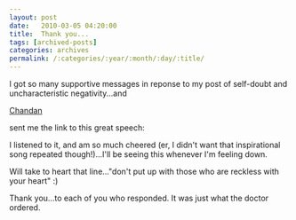 ```yaml
---
layout: post
date:	2010-03-05 04:20:00
title:  Thank you...
tags: [archived-posts]
categories: archives
permalink: /:categories/:year/:month/:day/:title/
---
```

I got so many supportive messages in reponse to my post of self-doubt and uncharacteristic negativity...and 

<a href="http://chandanv.blogspot.com/"> Chandan </a>

sent me the link to this great speech:


<lj-embed id="229"/>


I listened to it, and am so much cheered (er, I didn't want that inspirational song repeated though!)...I'll be seeing this whenever I'm feeling down.

Will take to heart that line..."don't put up with those who are reckless with your heart" :)

Thank you...to each of you who responded. It was just what the doctor ordered.

